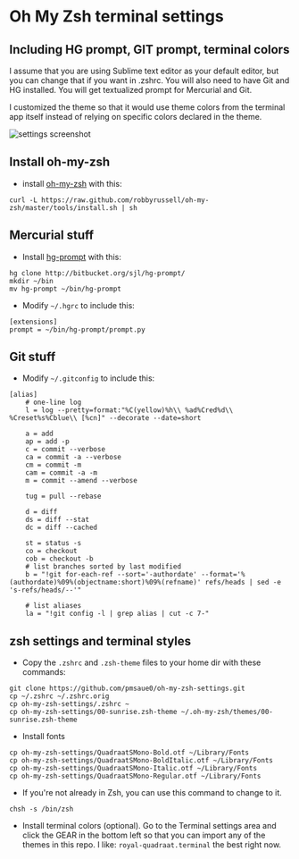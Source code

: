 # Oh My Zsh terminal settings
## Including HG prompt, GIT prompt, terminal colors
I assume that you are using Sublime text editor as your default editor, but you can change that if you want in .zshrc.  You will also need to have Git and HG installed.  You will get textualized prompt for Mercurial and Git.

I customized the theme so that it would use theme colors from the terminal app itself instead of relying on specific colors declared in the theme.

![settings screenshot](http://i.imgur.com/t2FZ55M.png?1)

## Install oh-my-zsh
* install [oh-my-zsh](https://github.com/robbyrussell/oh-my-zsh) with this:
```
curl -L https://raw.github.com/robbyrussell/oh-my-zsh/master/tools/install.sh | sh
```
## Mercurial stuff
* Install [hg-prompt](https://bitbucket.org/sjl/hg-prompt/src) with this:
```
hg clone http://bitbucket.org/sjl/hg-prompt/
mkdir ~/bin
mv hg-prompt ~/bin/hg-prompt
```

* Modify `~/.hgrc` to include this:
```
[extensions]
prompt = ~/bin/hg-prompt/prompt.py
```
## Git stuff
* Modify `~/.gitconfig` to include this:
```
[alias]
    # one-line log
    l = log --pretty=format:"%C(yellow)%h\\ %ad%Cred%d\\ %Creset%s%Cblue\\ [%cn]" --decorate --date=short

    a = add
    ap = add -p
    c = commit --verbose
    ca = commit -a --verbose
    cm = commit -m
    cam = commit -a -m
    m = commit --amend --verbose

    tug = pull --rebase

    d = diff
    ds = diff --stat
    dc = diff --cached

    st = status -s
    co = checkout
    cob = checkout -b
    # list branches sorted by last modified
    b = "!git for-each-ref --sort='-authordate' --format='%(authordate)%09%(objectname:short)%09%(refname)' refs/heads | sed -e 's-refs/heads/--'"

    # list aliases
    la = "!git config -l | grep alias | cut -c 7-"
```

## zsh settings and terminal styles
* Copy the `.zshrc` and `.zsh-theme` files to your home dir with these commands:
```
git clone https://github.com/pmsaue0/oh-my-zsh-settings.git
cp ~/.zshrc ~/.zshrc.orig
cp oh-my-zsh-settings/.zshrc ~
cp oh-my-zsh-settings/00-sunrise.zsh-theme ~/.oh-my-zsh/themes/00-sunrise.zsh-theme
```

* Install fonts
```
cp oh-my-zsh-settings/QuadraatSMono-Bold.otf ~/Library/Fonts
cp oh-my-zsh-settings/QuadraatSMono-BoldItalic.otf ~/Library/Fonts
cp oh-my-zsh-settings/QuadraatSMono-Italic.otf ~/Library/Fonts
cp oh-my-zsh-settings/QuadraatSMono-Regular.otf ~/Library/Fonts
```

* If you're not already in Zsh, you can use this command to change to it.
```
chsh -s /bin/zsh
```

* Install terminal colors (optional).  Go to the Terminal settings area and click the GEAR in the bottom left so that you can import any of the themes in this repo.  I like: `royal-quadraat.terminal` the best right now.